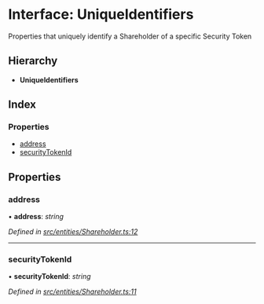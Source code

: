 # Interface: UniqueIdentifiers

Properties that uniquely identify a Shareholder of a specific Security Token

## Hierarchy

* **UniqueIdentifiers**

## Index

### Properties

* [address](_entities_shareholder_.uniqueidentifiers.md#address)
* [securityTokenId](_entities_shareholder_.uniqueidentifiers.md#securitytokenid)

## Properties

###  address

• **address**: *string*

*Defined in [src/entities/Shareholder.ts:12](https://github.com/PolymathNetwork/polymath-sdk/blob/ade5412/src/entities/Shareholder.ts#L12)*

___

###  securityTokenId

• **securityTokenId**: *string*

*Defined in [src/entities/Shareholder.ts:11](https://github.com/PolymathNetwork/polymath-sdk/blob/ade5412/src/entities/Shareholder.ts#L11)*
